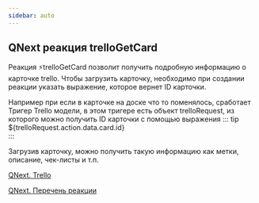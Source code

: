 ```yaml
---
sidebar: auto
---
```


## QNext реакция trelloGetCard

Реакция ⚡️trelloGetCard позволит получить подробную информацию о карточке trello. Чтобы загрузить карточку, необходимо при создании реакции указать выражение, которое вернет ID карточки.



Например при если в карточке на доске что то поменялось, сработает Тригер Trello модели, в этом тригере есть объект trelloRequest, из которого можно получить ID карточки с помощью выражения
::: tip
${trelloRequest.action.data.card.id}<br>
:::

Загрузив карточку, можно получить такую информацию как метки, описание, чек-листы и т.п.



[QNext. Trello](/docs-test/ph/QNext-admin-trello-about-02-16)

[QNext. Перечень реакции](/docs-test/ph/QNext-admin-reaction-about-05-01)